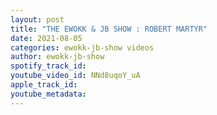 ```yaml
---
layout: post
title: "THE EWOKK & JB SHOW : ROBERT MARTYR"
date: 2021-08-05
categories: ewokk-jb-show videos
author: ewokk-jb-show
spotify_track_id: 
youtube_video_id: NNd8uqoY_uA
apple_track_id: 
youtube_metadata: 
---
```

